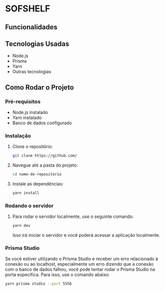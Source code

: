 # SOFSHELF


## Funcionalidades



## Tecnologias Usadas

- Node.js
- Prisma
- Yarn
- Outras tecnologias

## Como Rodar o Projeto

### Pré-requisitos

- Node.js instalado
- Yarn instalado
- Banco de dados configurado

### Instalação

1. Clone o repositório:

    ```bash
    git clone https://github.com/
    ```

2. Navegue até a pasta do projeto:

    ```bash
    cd nome-do-repositorio
    ```

3. Instale as dependências:

    ```bash
    yarn install
    ```

### Rodando o servidor

1. Para rodar o servidor localmente, use o seguinte comando:

    ```bash
    yarn dev
    ```

    Isso irá iniciar o servidor e você poderá acessar a aplicação localmente.

### Prisma Studio

Se você estiver utilizando o Prisma Studio e receber um erro relacionado à conexão ou ao localhost, especialmente um erro dizendo que a conexão com o banco de dados falhou, você pode tentar rodar o Prisma Studio na porta específica. Para isso, use o comando abaixo:

```bash
yarn prisma studio --port 5556
